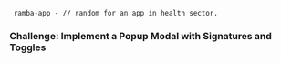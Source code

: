 ```` ramba-app - // random for an app in health sector.````

### Challenge: Implement a Popup Modal with Signatures and Toggles